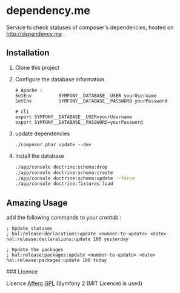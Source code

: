 # dependency.me

Service to check statuses of composer's dependencies, hosted on http://dependency.me .

## Installation

1.  Clone this project

2. Configure the database information

    ```
    # Apache :
    SetEnv          SYMFONY__DATABASE__USER yourUsername
    SetEnv          SYMFONY__DATABASE__PASSWORD yourPassword
    ```

    ```
    # cli
    export SYMFONY__DATABASE__USER=yourUsername
    export SYMFONY__DATABASE__PASSWORD=yourPassword
    ```

3.  update dependencies

    ```
    ./composer.phar update --dev
    ```

4.  Install the database

    ```bash
    ./app/console doctrine:schema:drop
    ./app/console doctrine:schema:create
    ./app/console doctrine:schema:update --force
    ./app/console doctrine:fixtures:load
    ```
## Amazing Usage

add the following commands to your crontab :

    ; Update statuses
    ; hal:release:declarations:update <number-to-update> <date>
    hal:release:declarations:update 100 yesterday

    ; Update the packages
    ; hal:release:packages:update <number-to-update> <date>
    hal:release:packages:update 100 today


### Licence

Licence [Affero GPL](http://www.gnu.org/licenses/why-affero-gpl.html)
(Symfony 2 (MIT Licence) is used)
